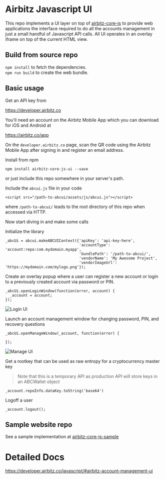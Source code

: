 # Airbitz Javascript UI

This repo implements a UI layer on top of [airbitz-core-js](https://github.com/Airbitz/airbitz-core-js) to provide web applications the interface required to do all the accounts management in just a small handful of Javascript API calls. All UI operates in an overlay iframe on top of the current HTML view.

## Build from source repo

`npm install` to fetch the dependencies.  
`npm run build` to create the web bundle.

## Basic usage

Get an API key from

https://developer.airbitz.co

You'll need an account on the Airbitz Mobile App which you can download for iOS and Android at

https://airbitz.co/app

On the `developer.airbitz.co` page, scan the QR code using the Airbitz Mobile App after signing in and register an email address.

Install from npm

    npm install airbitz-core-js-ui --save

or just include this repo somewhere in your server's path.

Include the `abcui.js` file in your code

    <script src="/path-to-abcui/assets/js/abcui.js"></script>

where `/path-to-abcui/` leads to the root directory of this repo when accessed via HTTP.

Now start diving in and make some calls

Initialize the library

    _abcUi = abcui.makeABCUIContext({'apiKey': 'api-key-here',
                                     'accountType': 'account:repo:com.mydomain.myapp',
                                     'bundlePath': '/path-to-abcui/',
                                     'vendorName': 'My Awesome Project',
                                     'vendorImageUrl': 'https://mydomain.com/mylogo.png'});

Create an overlay popup where a user can register a new account or login to a previously created account via password or PIN.

    _abcUi.openLoginWindow(function(error, account) {
      _account = account;
    });

![Login UI](https://airbitz.co/go/wp-content/uploads/2016/08/Screen-Shot-2016-08-26-at-12.50.04-PM.png)


Launch an account management window for changing password, PIN, and recovery questions

    _abcUi.openManageWindow(_account, function(error) {
    
    });

![Manage UI](https://airbitz.co/go/wp-content/uploads/2016/08/Screen-Shot-2016-08-26-at-12.50.26-PM.png)

Get a rootkey that can be used as raw entropy for a cryptocurrency master key

> Note that this is a temporary API as production API will store keys in an ABCWallet object

	_account.repoInfo.dataKey.toString('base64')

Logoff a user

    _account.logout();

## Sample website repo

See a sample implementation at [airbitz-core-js-sample](https://github.com/Airbitz/airbitz-core-js-sample)

# Detailed Docs

https://developer.airbitz.co/javascript/#airbitz-account-management-ui
